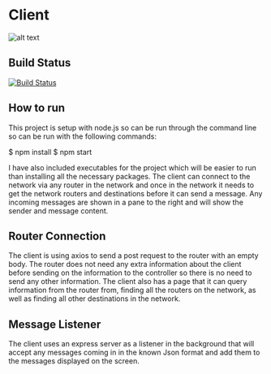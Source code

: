 # Client

![alt text](https://cdn.memegenerator.es/imagenes/memes/thumb/24/77/24773268.jpg)

## Build Status
[![Build Status](https://travis-ci.com/LukeHackett12/OpenFlow-Implimentation.svg?branch=master)](https://travis-ci.com/LukeHackett12/OpenFlow-Implimentation)

## How to run

This project is setup with node.js so can be run through the command line so can be run with the following commands: 
    
  $ npm install 
  $ npm start
  
I have also included executables for the project which will be easier to run than installing all the necessary packages.
The client can connect to the network via any router in the network and once in the network it needs to get the network routers
and destinations before it can send a message. Any incoming messages are shown in a pane to the right and will show the sender 
and message content.

## Router Connection

The client is using axios to send a post request to the router with an empty body. The router does not need any extra 
information about the client before sending on the information to the controller so there is no need to send any other 
information. The client also has a page that it can query information from the router from, finding all the routers on 
the network, as well as finding all other destinations in the network. 

## Message Listener

The client uses an express server as a listener in the background that will accept any messages coming in in the known Json 
format and add them to the messages displayed on the screen.

